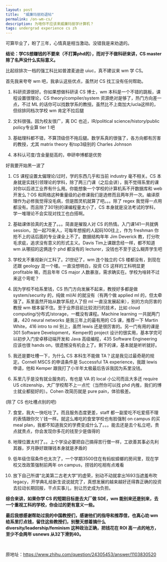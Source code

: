 ```yaml
---
layout: post
title:  "威廉玛丽劝退帖"
permalink: /on-wm-cs/
description: 为啥你不应该来威廉玛丽学计算机？
tags: undergrad experience cs zh
---
```


可算毕业了，盼了三年，心情真是相当激动。没错我是来劝退的。

**结论：学CS想赚钱的不要来（不打算phd的），而对于不做科研来讲，CS master除了名声没什么实际意义。**

比起综排次一档的强工科比如普渡麦迪逊 uiuc，真不建议来 wm 学 CS。

首先我来夸夸 wm 吧，我承认这些优点，虽然对 CS 找工没有任何帮助。

1. 科研资源很好。你如果想做科研读 CS 博士，wm 本科是一个不错的跳板，课程设置很理论，CS theory/compiler/system 资源绝对是够了，热门方向差一点，不过 ML 的话你可以找数学系的教授。虽然比不上南加大/ucla这样的，但综排同档次学校 wm 肯定不拉后腿

2. 文科很强。因为校友很广，离 DC 也近，IR/political science/history/public policy专业算 tier 1 吧

3. 基础理科都不错，不算顶级但不拖后腿。数学系真的很强了，各方向都有厉害的教授，尤其 matrix theory 有top3级别的 Charles Johnson

4. 本科认可度/含金量挺高的，申研申博都是优势

好我要开始黑一波了

1. CS 课程设置太偏理论/过时，学的东西几乎和当前 industry 毫不相关。CS 本身就是实践引领理论的学科，除了两三门课（之后会讲），我不觉得系里的课对你以后进工业界有什么用。你能想象一个学校的计算机系不开数据库和 web 开发么？OS 和网络这种重量级的必修课我们是选修而且两年开一次。编译原理作为必修我觉得没毛病，但是图灵机就算了吧。。。除了 regex 我觉得一点用都没有。而且除了301别的课编程量太小了，CS 本身就是没法考试的学科，学一堆理论不会实现对找工也白搭啊。

2. 基础课体验真的太差了。。。简直是摧毁人对 CS 的热情。入门课141一共就俩 session，加一起70来人，可每年想报的人起码100往上，作为 freshman 你抢不上的话后面的专业课全上不了。数据结构年年 Jim Deverick 教，打分吹毛求疵，追求没有意义的形式主义。Davis Tim上课跟念经一样，都不知道 wm 从哪招的这俩连个 phd 都没有的 lecturer，没钱也不至于这么糊弄学生吧

3. 学校太不重视新兴工科了。21世纪了，wm 连个独立的 CS 楼都没有，到现在还跟 geology 混一个楼。一直没想明白，投资 CS 这样的工科明显更 profitable 嘛，而且年年 CS major 人数暴涨，需求确实在。学校为啥转不过来这个弯呢？

4. 因为学校不给系里钱，CS 热门方向发展不起来，教授好多都是做 system/security 的，纯做 ml/AI 的就没有（有两个做 applied ml 的，但太牵强了。系里虽然开始从数学系挖人了但 ml 一直没发展起来），别的方向厉害的教授 wm 根本留不住。至于业界目前比较流行的技术，比如 cloud computing/分布式/storage，一概没有课程。Machine learning 一共就两门课，420 neural networks 是我三年上的最有用的 CS 课，推荐一下 Martin White，416 intro to ml 别上，虽然 lewis 还是很厉害的。另一门有用的课是 301 Software Development，Kemper的 project 设计的很实用，基本学完可以初步入门安卓移动端开发和 Java 高级编程，435 Software Engineering 应该也很 hands on，很遗憾没有机会上了。剩下的课，基本就是听听就好。

5. 我还是要吐槽一下，为什么 CS 本科生不能做 TA？这是我见过最奇葩的规定。Cornell MSCS 的申请条件是 Successful TA experience，我跟 lewis 申请，他和 Kemper 跟我打了小半年太极最后告诉我因为系里没钱。

6. 系里几乎是没有就业服务的，有也是 VA 的 local 小公司而且大多还 require US citizenship，大厂学校帮不上一点忙（当然你可以找 phd 内推，我们的博士就业都挺好的）。Cohen 改简历就是 pure pain，体验极差。

(除了 CS 也吐槽点别的吧)

7. 食堂，我大一快吃吐了。而且服务态度更差，staff 都一副爱吃不吃爱搭不理的表情跟你欠丫钱一样。就这么难吃的食堂学校也有脸强制 on campus 的买meal plan，我都不知道我交的学费变成什么了。。。能去还是去个私立吧，贵点就贵点，你会发现你多花的钱至少是值得的

8. 地理位置太村了。。上个学没必要把自己搞得苦行僧一样，工欲善其事必先利其器，岁月静好跟赚钱本身就是矛盾的

9. 低年级住宿条件也太次了，一个学期3500住在有蚂蚁蟑螂的房间里，现在学校又改政策强制前两年 on campus，捞钱的吃相有点难看

10. 放下自己所谓“北美第二古老大学”的虚荣，别动不动就拿出1693当遮羞布吹 legacy，开学典礼给新生说说就完了，真想发展的越来越好还得靠正确的投资去拉动长期回报，干点实事儿，别让历史成为负担。

**综合来讲，如果你学 CS 的短期目标是去大厂做 SDE，wm 能别来还是别来，去一个重视工科的学校，你会过的更有意义一些。**

**最后我想感谢帮助过我的中国教授们，感谢他们的指导和推荐信，也真心劝 wm 给系里打点钱，留住这些教授们，别整天想着搞什么 diversity/leadership/feminism 这种政治正确，把钱花在 ROI 高一点的地方，至少不会两年 usnews 从32下滑到40。**

&nbsp;

原地址：https://www.zhihu.com/question/24305453/answer/1103830520
